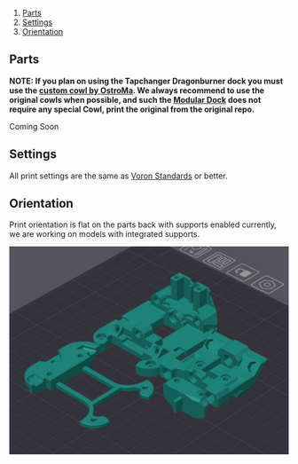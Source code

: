1. [Parts](#parts)
2. [Settings](#settings)
3. [Orientation](#orientation)

## Parts

**NOTE: If you plan on using the Tapchanger Dragonburner dock you must use the [custom cowl by OstroMa](https://github.com/DraftShift/StealthChanger/blob/main/UserMods/OstroMa/DB_Cowl_v8_with_TapChanger_Dock_Hooks.stl). We always recommend to use the original cowls when possible, and such the [Modular Dock](https://github.com/DraftShift/ModularDock) does not require any special Cowl, print the original from the original repo.**


Coming Soon


## Settings

All print settings are the same as [Voron Standards](https://docs.vorondesign.com/sourcing.html#print-settings) or better.


## Orientation

Print orientation is flat on the parts back with supports enabled currently, we are working on models with integrated supports.

![Print Orientation](https://github.com/DraftShift/StealthChanger/blob/main/media/Print_orientation.jpg?raw=true)
